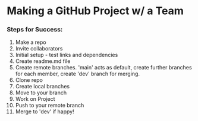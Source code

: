 # Making a GitHub Project w/ a Team

### Steps for Success:
1. Make a repo
2. Invite collaborators
3. Initial setup - test links and dependencies
4. Create readme.md file
5. Create remote branches. 'main' acts as default, create further branches for each member, create 'dev' branch for merging.
6. Clone repo
7. Create local branches
8. Move to your branch
9. Work on Project
10. Push to your remote branch
11. Merge to 'dev' if happy!

